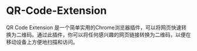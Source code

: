 # QR-Code-Extension
QR Code Extension 是一个简单实用的Chrome浏览器插件，可以将网页快速转换为二维码。通过此插件，你可以将任何感兴趣的网页链接转换为二维码，以便在移动设备上方便地扫描和访问。
